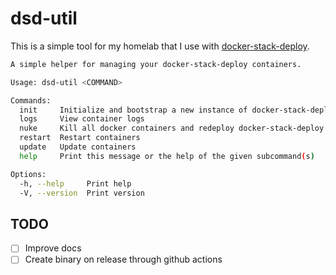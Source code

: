 # dsd-util 

This is a simple tool for my homelab that I use with [docker-stack-deploy](https://github.com/wez/docker-stack-deploy).

```bash
A simple helper for managing your docker-stack-deploy containers.

Usage: dsd-util <COMMAND>

Commands:
  init     Initialize and bootstrap a new instance of docker-stack-deploy
  logs     View container logs
  nuke     Kill all docker containers and redeploy docker-stack-deploy
  restart  Restart containers
  update   Update containers
  help     Print this message or the help of the given subcommand(s)

Options:
  -h, --help     Print help
  -V, --version  Print version
```

## TODO

- [ ] Improve docs
- [ ] Create binary on release through github actions
